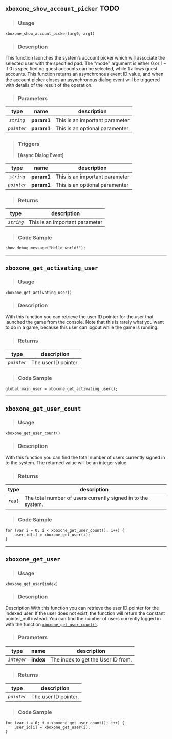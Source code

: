 
## `xboxone_show_account_picker` <span class="badge badge-danger">TODO</span>

> ### **Usage**

`xboxone_show_account_picker(arg0, arg1)`

> ### **Description**

This function launches the system’s account picker which will associate the selected user with the specified pad. The "mode" argument is either 0 or 1 – if 0 is specified no guest accounts can be selected, while 1 allows guest accounts. This function returns an asynchronous event ID value, and when the account picker closes an asynchronous dialog event will be triggered with details of the result of the operation.

> ### **Parameters**

|    type     | name       | description                    |
| :---------: | ---------- | ------------------------------ |
| *`string`*  | **param1** | This is an important parameter |
| *`pointer`* | **param1** | This is an optional paramenter |



> ### **Triggers**
> **[Async Dialog Event]**

|    type     | name       | description                    |
| :---------: | ---------- | ------------------------------ |
| *`string`*  | **param1** | This is an important parameter |
| *`pointer`* | **param1** | This is an optional paramenter |



> ### **Returns**

|    type    | description                    |
| :--------: | ------------------------------ |
| *`string`* | This is an important parameter |



> ### **Code Sample**
  
```gml
show_debug_message("Hello world!");
```
<hr class="delimiter">
<div style="page-break-after: always;"></div>


## `xboxone_get_activating_user`

> ### **Usage**

`xboxone_get_activating_user()`

> ### **Description**

With this function you can retrieve the user ID pointer for the user that launched the game from the console. Note that this is rarely what you want to do in a game, because this user can logout while the game is running.

> ### **Returns**

|    type     | description          |
| :---------: | -------------------- |
| *`pointer`* | The user ID pointer. |

> ### **Code Sample**
  
```gml
global.main_user = xboxone_get_activating_user();
```
<hr class="delimiter">
<div style="page-break-after: always;"></div>


## `xboxone_get_user_count`

> ### **Usage**

`xboxone_get_user_count()`

> ### **Description**

With this function you can find the total number of users currently signed in to the system. The returned value will be an integer value.

> ### **Returns**

|   type   | description                                                  |
| :------: | ------------------------------------------------------------ |
| *`real`* | The total number of users currently signed in to the system. |

> ### **Code Sample**
  
```gml
for (var i = 0; i < xboxone_get_user_count(); i++) {
    user_id[i] = xboxone_get_user(i);
}
```
<hr class="delimiter">
<div style="page-break-after: always;"></div>


## `xboxone_get_user`

> ### **Usage**

`xboxone_get_user(index)`

> ### **Description**

Description With this function you can retrieve the user ID pointer for the indexed user. If the user does not exist, the function will return the constant pointer_null instead. You can find the number of users currently logged in with the function [`xboxone_get_user_count()`](#xboxone_get_user_count).


> ### **Parameters**

|    type     | name      | description                        |
| :---------: | --------- | ---------------------------------- |
| *`integer`* | **index** | The index to get the User ID from. |


> ### **Returns**

|    type     | description          |
| :---------: | -------------------- |
| *`pointer`* | The user ID pointer. |


> ### **Code Sample**
  
```gml
for (var i = 0; i < xboxone_get_user_count(); i++) {
    user_id[i] = xboxone_get_user(i);
}
```
<div style="page-break-after: always;"></div>
